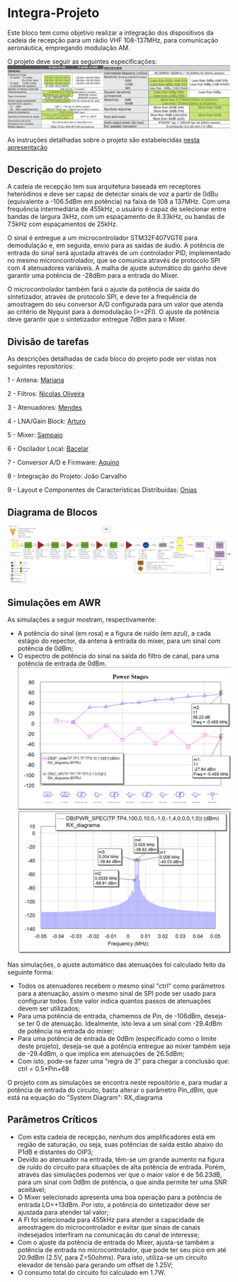# Integra-Projeto
Este bloco tem como objetivo realizar a integração dos dispositivos da cadeia de recepção para um rádio VHF 108-137MHz, para comunicação aeronáutica, empregando modulação AM.

O projeto deve seguir as seguintes especificações:
![Especificações do Projeto](specs.png)

As instruções detalhadas sobre o projeto são estabelecidas [nesta apresentação](Trabalhos.pdf)

## Descrição do projeto
A cadeia de recepção tem sua arquitetura baseada em receptores heteródinos e deve ser capaz de detectar sinais de voz a partir de 0dBu (equivalente a -106.5dBm em potência) na faixa de 108 a 137MHz. Com uma frequência intermediária de 455kHz, o usuário é capaz de selecionar entre bandas de largura 3kHz, com um espaçamento de 8.33kHz, ou bandas de 7.5kHz com espaçamentos de 25kHz.

O sinal é entregue a um microcontrolador STM32F407VGT6 para demodulação e, em seguida, envio para as saídas de áudio. A potência de entrada do sinal será ajustada através de um controlador PID, implementado no mesmo microncontrolador, que se comunica através de protocolo SPI com 4 atenuadores variáveis. A malha de ajuste automático do ganho deve garantir uma potência de -28dBm para a entrada do Mixer.

O microcontrolador também fará o ajuste da potência de saída do sintetizador, através de protocolo SPI, e deve ter a frequência de amostragem do seu conversor A/D configurada para um valor que atenda ao critério de Nyquist para a demodulação (>=2FI). O ajuste da potência deve garantir que o sintetizador entregue 7dBm para o Mixer.

## Divisão de tarefas
As descrições detalhadas de cada bloco do projeto pode ser vistas nos seguintes repositórios:

1 - Antena: [Mariana](https://github.com/apct-2019/Mariana)

2 - Filtros: [Nicolas Oliveira](https://github.com/apct-2019/Nicolas)

3 - Atenuadores: [Mendes](https://github.com/apct-2019/Mendes)

4 - LNA/Gain Block: [Arturo](https://github.com/apct-2019/Arturo)

5 - Mixer: [Sampaio](https://github.com/apct-2019/Sampaio)

6 - Oscilador Local: [Bacelar](https://github.com/apct-2019/Bacelar)

7 - Conversor A/D e Firmware: [Aquino](https://github.com/apct-2019/Aquino)

8 - Integração do Projeto: João Carvalho

9 - Layout e Componentes de Características Distribuídas: [Onias](https://github.com/apct-2019/Onias)

## Diagrama de Blocos
![Diagrama de Blocos com Especificações de Projeto](RX-APCT.png)

## Simulações em AWR
As simulações a seguir mostram, respectivamente:
* A potência do sinal (em rosa) e a figura de ruído (em azul), a cada estágio do repector, da antena à entrada do mixer, para um sinal com potência de 0dBm;
* O espectro de potência do sinal na saída do filtro de canal, para uma potência de entrada de 0dBm.
![Estágios do ganho e Figura de ruído](power-stages.PNG)
![Espectro de potência do sinal](pwr-spec.PNG)

Nas simulações, o ajuste automático das atenuações foi calculado feito da seguinte forma:
* Todos os atenuadores recebem o mesmo sinal "ctrl" como parâmetros para a atenuação, assim o mesmo sinal de SPI pode ser usado para configurar todos. Este valor indica quantos passos de atenuações devem ser utilizados;
* Para uma potência de entrada, chamemos de Pin, de -106dBm, deseja-se ter 0 de atenuação. Idealmente, isto leva a um sinal com -29.4dBm de potência na entrada do mixer;
* Para uma potência de entrada de 0dBm (especificado como o limite deste projeto), deseja-se que a potência entregue ao mixer também seja de -29.4dBm, o que implica em atenuações de 26.5dBm;
* Com isto, pode-se fazer uma "regra de 3" para chegar a conclusão que: ctrl = 0.5\*Pin+68

O projeto com as simulações se encontra neste repositório e, para mudar a potência de entrada do circuito, basta alterar o parâmetro Pin_dBm, que está na equação do "System Diagram": RX_diagrama

## Parâmetros Críticos
* Com esta cadeia de recepção, nenhum dos amplificadores está em região de saturação, ou seja, suas potências de saída estão abaixo do P1dB e distantes do OIP3;
* Devido ao atenuador na entrada, têm-se um grande aumento na figura de ruído do circuito para situações de alta potência de entrada. Porém, através das simulações podemos ver que o maior valor é de 56.23dB, para um sinal com 0dBm de potência, o que ainda permite ter uma SNR aceitável;
* O Mixer selecionado apresenta uma boa operação para a potência de entrada LO=+13dBm. Por isto, a potência do sintetizador deve ser ajustada para atender tal valor;
* A FI foi selecionada para 455kHz para atender a capacidade de amostragem do microcontrolador e evitar que sinais de canais indesejados interfiram na comunicação do canal de interesse;
* Com o ajuste da potência de entrada do Mixer, ajusta-se também a potência de entrada no microcontrolador, que pode ter seu pico em até 20.9dBm (2.5V, para Z=50ohms). Para isto, utiliza-se um circuito elevador de tensão para gerando um offset de 1.25V;
* O consumo total do circuito foi calculado em 1.7W.
